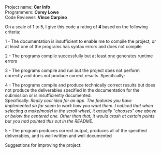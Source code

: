 Project name: __Car Info__<br>
Programmers: __Corey Lowe__<br>
Code Reviewer: __Vince Carpino__

On a scale of 1 to 5, I give this code a rating of **4** based on the following criteria:

1 - The documentation is insufficient to enable me to compile the project, or at least one of the programs has syntax errors and does not compile

2 - The programs compile successfully but at least one generates runtime errors

3 - The programs compile and run but the project does not perform correctly and does not produce correct results.
Specifically:

4 - The programs compile and produce technically correct results but does not produce the deliverables specified in the documentation for the submission or is insufficiently documented.<br>Specifically: _Really cool idea for an app. The features you have implemented so far seem to work how you want them. I noticed that when selecting a make/model in the scroll wheel, it actually "chooses" one above or below the centered one. Other than that, it would crash at certain points but you had pointed this out in the README._

5 - The program produces correct output, produces all of the specified deliverables, and is well written and well documented

Suggestions for improving the project:
